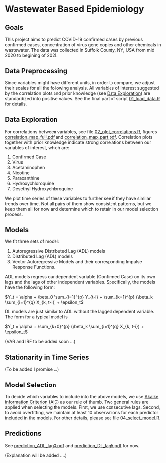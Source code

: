 # Wastewater Based Epidemiology

## Goals
This project aims to predict COVID-19 confirmed cases by previous confirmed cases, concentration of virus gene copies and other chemicals in wastewater. The data was collected in Suffolk County, NY, USA from mid 2020 to begining of 2021.


## Data Preprocessing
Since variables might have different units, in order to compare, we adjust their scales for all the following analysis. All variables of interest suggested by the correlation plots and prior knowledge (see [Data Exploration](#data-exploration)) are standardized into positive values. See the final part of script [01_load_data.R](./code/01_load_data.R) for details.


## Data Exploration
For correlations between variables, see file [02_plot_correlations.R](./code/02_plot_correlations.R), figures [correlation_map_full.pdf](./figures/correlation_map_full.pdf) and [correlation_map_part.pdf](./figures/correlation_map_part.pdf). Correlation plots together with prior knowledge indicate strong correlations between our variables of interest, which are: 

1. Confirmed Case
2. Virus
3. Acetaminophen
4. Nicotine
5. Paraxanthine
6. Hydroxychloroquine
7. Desethyl Hydroxychloroquine

We plot time series of these variables to further see if they have similar trends over time. Not all pairs of them show consistent patterns, but we keep them all for now and determine which to retain in our model selection process.


## Models
We fit three sets of model:

1. Autoregressive Distributed Lag (ADL) models
2. Distributed Lag (ADL) models
3. Vector Autoregressive Models and their corresponding Impulse Response Functions.

ADL models regress our dependent variable (Confirmed Case) on its own lags and the lags of other independent variables. Specifically, the models have the following form:

$Y_t = \alpha + \beta_0 \sum_{i=1}^{p} Y_{t-i} + \sum_{k=1}^{p} (\beta_k \sum_{i=1}^{q} X_{k, t-i}) + \epsilon_t$

DL models are just similar to ADL without the lagged dependent variable. The form for a typical model is

$Y_t = \alpha + \sum_{k=0}^{p} (\beta_k \sum_{i=1}^{q} X_{k, t-i}) + \epsilon_t$

(VAR and IRF to be added soon ...)


## Stationarity in Time Series
(To be added I promise ...)


## Model Selection
To decide which variables to include into the above models, we use [Akaike information Criterion (AIC)](https://en.wikipedia.org/wiki/Akaike_information_criterion) as our rule of thumb. Two general rules are applied when selecting the models. First, we use consecutive lags. Second, to avoid overfitting, we maintain at least 10 observations for each predictor included in the models. For other details, please see file [04_select_model.R](./code/04_select_model.R).


## Predictions
See [prediction_ADL_lag3.pdf](./figures/prediction_ADL_lag3.pdf) and [prediction_DL_lag5.pdf](./figures/prediction_DL_lag5.pdf) for now. 

(Explanation will be added ....)